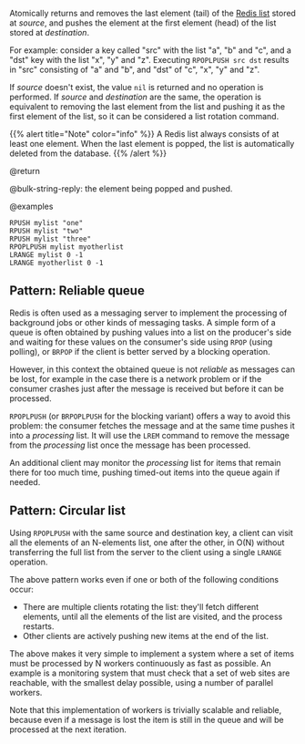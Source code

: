 Atomically returns and removes the last element (tail) of the [Redis list](/docs/data-types/lists) stored at _source_, and pushes the element at the first element (head) of the list stored at _destination_.

For example: consider a key called "src" with the list "a", "b" and "c", and a "dst" key with the list "x", "y" and "z".
Executing `RPOPLPUSH src dst` results in "src" consisting of "a" and "b", and "dst"
of "c", "x", "y" and "z".

If _source_ doesn't exist, the value `nil` is returned and no operation is performed.
If _source_ and _destination_ are the same, the operation is equivalent to removing the last element from the list and pushing it as the first element of the list, so it can be considered a list rotation command.

{{% alert title="Note" color="info" %}}
A Redis list always consists of at least one element.
When the last element is popped, the list is automatically deleted from the database.
{{% /alert %}}

@return

@bulk-string-reply: the element being popped and pushed.

@examples

```cli
RPUSH mylist "one"
RPUSH mylist "two"
RPUSH mylist "three"
RPOPLPUSH mylist myotherlist
LRANGE mylist 0 -1
LRANGE myotherlist 0 -1
```

## Pattern: Reliable queue

Redis is often used as a messaging server to implement the processing of background jobs or other kinds of messaging tasks.
A simple form of a queue is often obtained by pushing values into a list on the producer's side and waiting for these values on the consumer's side using `RPOP` (using polling), or `BRPOP` if the client is better served by a blocking operation.

However, in this context the obtained queue is not _reliable_ as messages can be lost, for example in the case there is a network problem or if the consumer crashes just after the message is received but before it can be processed.

`RPOPLPUSH` (or `BRPOPLPUSH` for the blocking variant) offers a way to avoid this problem: the consumer fetches the message and at the same time pushes it into a _processing_ list.
It will use the `LREM` command to remove the message from the _processing_ list once the message has been processed.

An additional client may monitor the _processing_ list for items that remain there for too much time, pushing timed-out items into the queue again if needed.

## Pattern: Circular list

Using `RPOPLPUSH` with the same source and destination key, a client can visit
all the elements of an N-elements list, one after the other, in O(N) without
transferring the full list from the server to the client using a single `LRANGE`
operation.

The above pattern works even if one or both of the following conditions occur:

* There are multiple clients rotating the list: they'll fetch different 
  elements, until all the elements of the list are visited, and the process 
  restarts.
* Other clients are actively pushing new items at the end of the list.

The above makes it very simple to implement a system where a set of items must
be processed by N workers continuously as fast as possible.
An example is a monitoring system that must check that a set of web sites are
reachable, with the smallest delay possible, using a number of parallel workers.

Note that this implementation of workers is trivially scalable and reliable,
because even if a message is lost the item is still in the queue and will be
processed at the next iteration.

